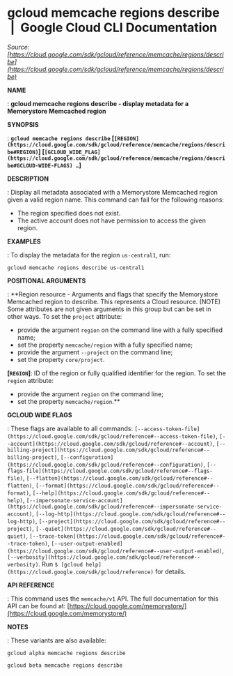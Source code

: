 # gcloud memcache regions describe  |  Google Cloud CLI Documentation

*Source: [https://cloud.google.com/sdk/gcloud/reference/memcache/regions/describe](https://cloud.google.com/sdk/gcloud/reference/memcache/regions/describe)*

**NAME**

: **gcloud memcache regions describe - display metadata for a Memorystore Memcached region**

**SYNOPSIS**

: **`gcloud memcache regions describe` [`[REGION](https://cloud.google.com/sdk/gcloud/reference/memcache/regions/describe#REGION)`] [`[GCLOUD_WIDE_FLAG](https://cloud.google.com/sdk/gcloud/reference/memcache/regions/describe#GCLOUD-WIDE-FLAGS) …`]**

**DESCRIPTION**

: Display all metadata associated with a Memorystore Memcached region given a
valid region name.
This command can fail for the following reasons:

- The region specified does not exist.
- The active account does not have permission to access the given region.

**EXAMPLES**

: To display the metadata for the region `us-central1`, run:

```
gcloud memcache regions describe us-central1
```

**POSITIONAL ARGUMENTS**

: **Region resource - Arguments and flags that specify the Memorystore Memcached
region to describe. This represents a Cloud resource. (NOTE) Some attributes are
not given arguments in this group but can be set in other ways.
To set the `project` attribute:

- provide the argument `region` on the command line with a fully
specified name;
- set the property `memcache/region` with a fully specified name;
- provide the argument `--project` on the command line;
- set the property `core/project`.

**[`REGION`]**:
ID of the region or fully qualified identifier for the region.
To set the `region` attribute:

- provide the argument `region` on the command line;
- set the property `memcache/region`.**

**GCLOUD WIDE FLAGS**

: These flags are available to all commands: `[--access-token-file](https://cloud.google.com/sdk/gcloud/reference#--access-token-file)`,
`[--account](https://cloud.google.com/sdk/gcloud/reference#--account)`, `[--billing-project](https://cloud.google.com/sdk/gcloud/reference#--billing-project)`,
`[--configuration](https://cloud.google.com/sdk/gcloud/reference#--configuration)`,
`[--flags-file](https://cloud.google.com/sdk/gcloud/reference#--flags-file)`,
`[--flatten](https://cloud.google.com/sdk/gcloud/reference#--flatten)`, `[--format](https://cloud.google.com/sdk/gcloud/reference#--format)`, `[--help](https://cloud.google.com/sdk/gcloud/reference#--help)`, `[--impersonate-service-account](https://cloud.google.com/sdk/gcloud/reference#--impersonate-service-account)`,
`[--log-http](https://cloud.google.com/sdk/gcloud/reference#--log-http)`,
`[--project](https://cloud.google.com/sdk/gcloud/reference#--project)`, `[--quiet](https://cloud.google.com/sdk/gcloud/reference#--quiet)`, `[--trace-token](https://cloud.google.com/sdk/gcloud/reference#--trace-token)`, `[--user-output-enabled](https://cloud.google.com/sdk/gcloud/reference#--user-output-enabled)`,
`[--verbosity](https://cloud.google.com/sdk/gcloud/reference#--verbosity)`.
Run `$ [gcloud help](https://cloud.google.com/sdk/gcloud/reference)` for details.

**API REFERENCE**

: This command uses the `memcache/v1` API. The full documentation for
this API can be found at: [https://cloud.google.com/memorystore/](https://cloud.google.com/memorystore/)

**NOTES**

: These variants are also available:

```
gcloud alpha memcache regions describe
```

```
gcloud beta memcache regions describe
```
